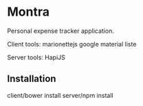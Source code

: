 # Montra

Personal expense tracker application. 

Client tools:
marionettejs
google material liste

Server tools:
HapiJS 

## Installation

client/bower install
server/npm install
